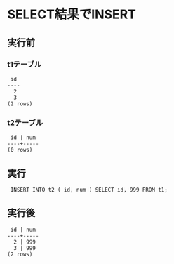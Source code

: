 ﻿# SELECT結果でINSERT

## 実行前
### t1テーブル

```clike
 id
----
  2
  3
(2 rows)
```

### t2テーブル

```clike
 id | num
----+-----
(0 rows)
```

## 実行

```clike
 INSERT INTO t2 ( id, num ) SELECT id, 999 FROM t1;
```

## 実行後

```clike
 id | num
----+-----
  2 | 999
  3 | 999
(2 rows)
```
